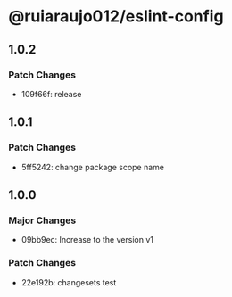 # @ruiaraujo012/eslint-config

## 1.0.2

### Patch Changes

- 109f66f: release

## 1.0.1

### Patch Changes

- 5ff5242: change package scope name

## 1.0.0

### Major Changes

- 09bb9ec: Increase to the version v1

### Patch Changes

- 22e192b: changesets test
